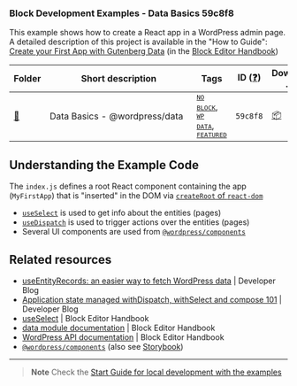 ### Block Development Examples - Data Basics 59c8f8

This example shows how to create a React app in a WordPress admin page. A detailed description of this project is available in the "How to Guide": [Create your First App with Gutenberg Data](https://developer.wordpress.org/block-editor/how-to-guides/data-basics/) (in the [Block Editor Handbook](https://developer.wordpress.org/block-editor))

<!-- Please, do not remove these @TABLE EXAMPLES BEGIN and @TABLE EXAMPLES END comments or modify the table inside. This table is automatically generated from the data at _data/examples.json and _data/tags.json -->
<!-- @TABLE EXAMPLES BEGIN -->
| Folder                                                                                              | <span style="display: inline-block; width:250px">Short description</span> | Tags                                                                                                                                                                                                                                                                                                                                                                                               | ID ([❓](https://github.com/WordPress/block-development-examples/wiki/04-Why-an-ID-for-every-example%3F "Why an ID for every example?")) | Download .zip                                                                                                      | Live Demo                                                                                                                                                                                                                                                                                      |
| --------------------------------------------------------------------------------------------------- | ------------------------------------------------------------------------- | -------------------------------------------------------------------------------------------------------------------------------------------------------------------------------------------------------------------------------------------------------------------------------------------------------------------------------------------------------------------------------------------------- | --------------------------------------------------------------------------------------------------------------------------------------- | ------------------------------------------------------------------------------------------------------------------ | ---------------------------------------------------------------------------------------------------------------------------------------------------------------------------------------------------------------------------------------------------------------------------------------------- |
| [📁](https://github.com/WordPress/block-development-examples/tree/trunk/plugins/data-basics-59c8f8) | Data Basics - @wordpress/data                                             | <small><code><a href="https://github.com/WordPress/block-development-examples/wiki/03-Tags#no-block">NO BLOCK</a></code></small>, <small><code><a href="https://github.com/WordPress/block-development-examples/wiki/03-Tags#wp-data">WP DATA</a></code></small>, <small><code><a href="https://github.com/WordPress/block-development-examples/wiki/03-Tags#featured">FEATURED</a></code></small> | `59c8f8`                                                                                                                                | [📦](https://raw.githubusercontent.com/WordPress/block-development-examples/deploy/zips/data-basics-59c8f8.zip "") | [![](https://raw.githubusercontent.com/WordPress/block-development-examples/trunk/_assets/icon-wp.svg)](https://playground.wordpress.net/?blueprint-url=https://raw.githubusercontent.com/WordPress/block-development-examples/trunk/plugins/data-basics-59c8f8/_playground/blueprint.json "") |
<!-- @TABLE EXAMPLES END -->

## Understanding the Example Code

The `index.js` defines a root React component containing the app (`MyFirstApp`) that is "inserted" in the DOM via [`createRoot` of `react-dom`](https://react.dev/reference/react-dom/client/createRoot) 
- [`useSelect`](https://developer.wordpress.org/block-editor/reference-guide/packages/packages-_data/#useselect) is used to get info about the entities (pages)
- [`useDispatch`](https://developer.wordpress.org/block-editor/reference-guides/packages/packages-_data/#usedispatch) is used to trigger actions over the entities (pages)
- Several UI components are used from [`@wordpress/components`](https://developer.wordpress.org/block-editor/reference-guides/components/)

## Related resources

- [useEntityRecords: an easier way to fetch WordPress data](https://developer.wordpress.org/news/2023/05/useentityrecords-an-easier-way-to-fetch-wordpress-_data/) | Developer Blog
- [Application state managed withDispatch, withSelect and compose 101](https://developer.wordpress.org/news/2022/12/application-state-managed-withdispatch-withselect-and-compose-101/) | Developer Blog
- [useSelect](https://developer.wordpress.org/block-editor/reference-guide/packages/packages-_data/#useselect) | Block Editor Handbook
- [data module documentation](https://developer.wordpress.org/block-editor/reference-guide/packages/packages-_data/) | Block Editor Handbook
- [WordPress API documentation](https://developer.wordpress.org/rest-api/reference/pages/)  | Block Editor Handbook
- [`@wordpress/components`](https://developer.wordpress.org/block-editor/reference-guides/components/) (also see [Storybook](https://wordpress.github.io/gutenberg/?path=/docs/docs-introduction--page))


----

> **Note**
> Check the [Start Guide for local development with the examples](https://github.com/WordPress/block-development-examples/wiki/02-Examples#start-guide-for-local-development-with-the-examples)
